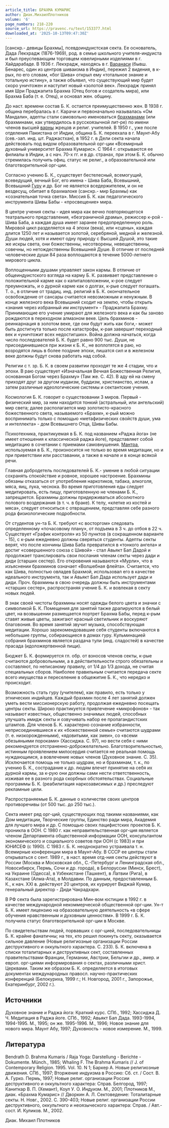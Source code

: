 ```yaml
---
article_title: БРАХМА КУМАРИС
author: Диак.МихаилПлотников
volume: '6'
page_numbers: 218-220
source_url: https://pravenc.ru/text/153377.html
downloaded_at: '2025-10-13T09:47:30Z'
---
```


[санскр.- девицы Брахмы], псевдоиндуистская секта. Ее основатель, Дада Лекхрадж (1876-1969), род. в семье школьного учителя-индуиста и был преуспевающим торговцем ювелирными изделиями в г. Хайдарабаде. В 1936 г. Лекхрадж, находясь в г. [Варанаси](https://pravenc.ru/text/Варанаси.html) (бывш. Бенарес, один из центров шиваизма в Индии), пережил 2 видения, в к-рых, по его словам, «бог Шива» открыл ему «тотальное знание и тотальную истину», а также объявил, что существующий мир будет скоро уничтожен и наступит новый «золотой век». Лекхрадж принял имя Шри Праджапита Брахма (Отец богов и создатель мира), или Брахма Баба (т. е. Отец), и основал жен. общину.

До наст. времени состав Б. К. остается преимущественно жен. В 1938 г. община перебралась в г. Карачи и первоначально называлась «Ом Мандали», адепты стали самовольно именоваться [брахманами](https://pravenc.ru/text/брахманами.html) (или брахминами, как утвердилось в русскоязычной лит-ре) по имени членов высшей [варны](https://pravenc.ru/text/Варна.html) жрецов и религ. учителей. В 1950 г., уже после отделения Пакистана от Индии, община Б. К. переехала в г. Маунт-Абу (сев.-зап. инд. шт. Раджастхан), в 1952 г. в Дели секта начала действовать под видом образовательной орг-ции «Всемирный духовный университет Брахма Кумарис». С 1964 г. открываются ее филиалы в Индии, а с нач. 70-х гг. и в др. странах, при этом Б. К. обычно стремилась получить офиц. статус не религ., а образовательной или благотворительной орг-ции.

Согласно учению Б. К., существует бестелесный, всемогущий, всеведущий, вечный Бог, его имена - Шива Баба, Всевышний, Всевышний [Гуру](https://pravenc.ru/text/Гуру.html) и др. Бог не является вседержителем, и он не вездесущ, обитает в брахмалоке (санскр.- мир Брахмы) как «сознательная точка света». Миссия Б. К. как педагогического инструмента Шивы Бабы - «просвещение» мира.

В центре учения секты - идея мира как вечно повторяющегося театрального представления, «безграничной драмы», режиссер к-рой - Шива Баба, а каждая душа имеет заранее предопределенную роль. Мировой цикл разделяется на 4 эпохи (века), или «сцены», каждая длится 1250 лет и называется золотой, серебряной, медной и железной. Души людей, хотя и имеют одну природу с Высшей Душой, это такие же искры света, они божественны, несотворены, невещественны, совечны, но нетождественны Всевышней Душе. В отличие от последней человеческие души 84 раза воплощаются в течение 5000-летнего мирового цикла.

Воплощенными душами управляет закон кармы. В отличие от общеиндуистского взгляда на карму Б. К. развивает представление о положительной карме как о капиталовложении, к-рое следует преумножать, и о дурной карме как о долгах, к-рые следует погашать. Т. о., в отличие от традиц. инд. религий в Б. К. окончательное освобождение от сансары считается невозможным и ненужным. В конце железного века Всевышний сходит на землю, чтобы открыть «знания через избранный им инструмент» - Праджапита Брахму. Принимающие его учение умирают для железного века и как бы заново рождаются в переходном алмазном веке. Цель брахминов - реинкарнация в золотом веке, где они будут жить как боги,- может быть достигнута только после катастрофы, к-рая завершит переходный век и «уничтожит всех недостигших». Война должна начаться, когда число последователей Б. К. будет равно 900 тыс. Души, не присоединившиеся при жизни к Б. К., не воплотятся в раю, но возродятся лишь в более поздние эпохи, лишатся сил и в железном веке должны будут снова работать над собой.

Религии с т. зр. Б. К. в своем развитии проходят те же 4 стадии, что и эпохи. В раю существует «Изначальная Вечная Божественная Религия, основанная Богом через Брахму» (Там же. С. 42). В аду ей на смену приходят друг за другом иудаизм, буддизм, христианство, ислам, а затем различные идеологические системы и сектантские учения.

Космология Б. К. говорит о существовании 3 миров. Первый - физический мир, за ним находится тонкий (астральный, или ангельский) мир света; далее располагается мир золотисто-красного божественного света, называемого «Брахм», к-рый можно воспринимать только с помощью «метафизических свойств души, ума и интеллекта» - дом Всевышнего Отца, Шивы Бабы.

Психотехника, практикуемая в Б. К. под названием «Раджа йога» (не имеет отношения к классической раджа йоге), представляет собой медитацию в сочетании с приемами самовнушения. [Мантра](https://pravenc.ru/text/Мантра.html), используемая в Б. К., произносится не только во время медитации, но и при приветствии или расставании, а также в начале и в конце всякой речи.

Главная добродетель последователей Б. К.- умение в любой ситуации сохранять спокойствие и ровное, хорошее настроение. Брахмины обязаны отказаться от употребления наркотиков, табака, алкоголя, мяса, яиц, лука, чеснока. Во время приготовления еды следует медитировать, есть пищу, приготовленную не членами Б. К., запрещается. Брахмины должны придерживаться абсолютного полового воздержания (в т. ч. в браке). К телу, «клетке из костей и мяса», следует относиться с отвращением, представляя себе разного рода физиологические подробности.

От студентов ун-та Б. К. требуют «с восторгом» следовать определенному «почасовому плану», от подъема в 3 ч. до отбоя в 22 ч. Существует «График контроля» из 50 пунктов (в сокращенном варианте - 15), с к-рым ежедневно должны сверяться студенты. Адепты секты верят, что после кончины Шива Баба превратился в «тонкого ангела» и достиг «совершенного союза с Шивой» - стал Авьякт Бап Дадой и продолжает транслировать свои послания членам секты через дади и диди (старших сестер). Его откровения называются «Мурли», что в изъяснении брахминов означает «Волшебная флейта». Считается, что как Шива, полностью овладев Брахмой, использовал его в качестве идеального инструмента, так и Авьякт Бап Дада использует дади и диди. Проч. брахмины в свою очередь должны быть инструментами «старших сестер», распространяя учение Б. К. и вовлекая в секту новых людей.

В знак своей чистоты брахмины носят одежды белого цвета и значки с символикой Б. К. Помещения для занятий также драпируются в белый цвет, на возвышении размещается портрет Брахма Бабы, перед к-рым ставят живые цветы, зажигают красный светильник и воскуряют благовония. Во время занятий звучит музыка, способствующая медитации. Хорошо зарекомендовавшие себя студенты включаются в небольшие группы, собирающиеся в домах гуру. Кульминацией собрания брахминов является раздача тули (инд. сладостей) в качестве прасада (идоложертвенной пищи).

Бюджет Б. К. формируется гл. обр. от взносов членов секты, к-рые считаются добровольными, а в действительности строго обязательны и составляют, по неписаному правилу, от 1/4 до 1/3 дохода, не считая специальных сборов. Наиболее правильным считается передача секте всего имущества и переселение в общежитие Б. К., что нередко и происходит.

Возможность стать гуру (учителем), как правило, есть только у этнических индийцев. Каждый брахмин после 4 лет занятий должен уметь вести миссионерскую работу, продолжая ежедневно посещать центры секты. Широко практикуется привлечение «микрофонов» - так называют известных, общественно значимых людей, способных улучшать имидж секты и озвучивать набор ее пропагандистских штампов. Для членов Б. К. характерно сознание избранности, неприсоединившиеся к их «божественной семье» считаются шудрами (т. е. низкорожденными), «ядовитыми, как змеи», со «всеми обезьяньими пороками» (Хассиджа. С. 97), но вести себя с ними рекомендуется отстраненно-доброжелательно. Благотворительностью, истинным проявлением милосердия считается не реальная помощь нуждающимся, а вовлечение новых членов (Духовное знание. С. 35). Исключается помощь не только шудрам, но и брахминам, т. к., по учению Б. К., сострадание к др. людям влечет принятие на себя их дурной кармы, за к-рую они должны сами нести ответственность, изживая ее в разного рода скорбных обстоятельствах. Социальные программы Б. К. (реабилитация наркозависимых и др.) преследуют рекламные цели.

Распространяемые Б. К. данные о количестве своих центров противоречивы (от 500 тыс. до 250 тыс.).

Секта имеет ряд орг-ций, существующих под такими названиями, как Дом медитации, Творческие группы, Единство ради мира, Академия для лучшего мира и др. С помощью своих пацифистских проектов Б. К. проникла в ООН. С 1980 г. как неправительственная орг-ция является членом Департамента общественной информации ООН, консультантом экономического и социального советов при ООН (с 1983) и при ЮНИСЕФ (с 1990). С 1983 г. Б. К. неоднократно устраивала т. н. Всемирные конференции мира в Маунт-Абу. В СССР ее центры стали открываться с сент. 1989 г., в наст. время отд-ния секты действуют в России (Москва и Московская обл., С.-Петербург и Ленинградская обл., Новосибирск, Пермь, Сочи и др. города), в Белоруссии (Минск, Брест), на Украине (Одесса), в Узбекистане (Ташкент), в Латвии (Рига), в Казахстане (Алма-Ата), в Молдавии. По данным, предоставленным Б. К., к нач. XXI в. действуют 20 центров, их курирует Виджай Кумар, генеральный директор - Диди Чакрадхари.

В РФ секта была зарегистрирована Мин-вом юстиции в 1992 г. в качестве международной некоммерческой общественной орг-ции. Ун-т Б. К. имеет лицензию на образовательную деятельность «в сфере обучения нравственным и духовным ценностям». В 1999 г. Б. К. получила статус благотворительной орг-ции в Москве.

По свидетельствам людей, порвавших с орг-цией, последовательницы Б. К. крайне фанатичны; на тех, кто решил покинуть секту, оказывается сильное давление (Новые религиозные организации России деструктивного и оккультного характера. С. 233). Б. К. включена в списки тоталитарных и деструктивных сект, составленных правительствами Франции, Германии, Австрии, Бельгии и др., амер. и европ. орг-циями информирования о сектах, различными христ. Церквами. Таким же образом Б. К. определяется в итоговых документах международных правосл. научно-практических конференций (Белокуриха, 1999 г.; Н. Новгород, 2001 г., Запорожье, Екатеринбург, 2002 г.).

## Источники

Духовное знание и Раджа йога: Краткий курс. СПб., 1992; Хассиджа Д. Ч. Медитация в Раджа йоге. СПб., 1992; Авьякт Бап Дада. 1993-1994, 1994-1995. М., 1995; он же. 1995-1996. М., 1996; Новое знание для нового мира. Маунт Абу, 1997; Духовность - новое измерение. М., 1999.

## Литература

Bendrath D. Brahma Kumaris / Raja Yoga: Darstellung - Berichte - Dokumente. Münch., 1985; Whaling F. The Brahma Kumaris // J. of Contemporary Religion. 1995. Vol. 10. N 1; Баркер А. Новые религиозные движения. СПб., 1997; Вторжение индуизма в Россию: Сб. ст. / Сост. В. А. Гурко. Пермь, 1997; Новые религ. организации России деструктивного и оккультного характера: Справ. Белгород, 1997; Каниткар В. П. (Хемант), Коул У. О. Индуизм. М., 2001; Плотников М., диак. «Брахма Кумарис» // Дворкин А. Л. Сектоведение: Тоталитарные секты. Н. Новг., 2002. С. 390-403; Новые религ. организации России деструктивного, оккультного и неоязыческого характера: Справ. / Авт.-сост. И. Куликов. М., 2002.

Диак.  Михаил   Плотников
